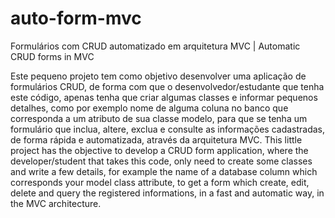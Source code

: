 # auto-form-mvc
Formulários com CRUD automatizado em arquitetura MVC | Automatic CRUD forms in MVC

<PT-BR>
Este pequeno projeto tem como objetivo desenvolver uma aplicação de formulários CRUD, de forma com que o desenvolvedor/estudante que tenha este código, apenas tenha que criar algumas classes e informar pequenos detalhes, como por exemplo nome de alguma coluna no banco que corresponda a um atributo de sua classe modelo, para que se tenha um formulário que inclua, altere, exclua e consulte as informações cadastradas, de forma rápida e automatizada, através da arquitetura MVC.

<EN>
This little project has the objective to develop a CRUD form application, where the developer/student that takes this code, only need to create some classes and write a few details, for example the name of a database column which corresponds your model class attribute, to get a form which create, edit, delete and query the registered informations, in a fast and automatic way, in the MVC architecture.